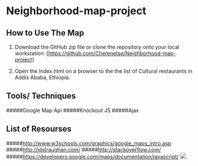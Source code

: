 # Neighborhood-map-project

## How to Use The Map

1. Download the GitHub zip file or clone the repository onto your local workstation:
[https://github.com/Cherenetse/Neighborhood-map-project]

2. Open the Index.html on a browser to the the list of Cultural restaurants in Addis Ababa, Ethiopia.

## Tools/ Techniques
#####Google Map Api
#####Knockout JS
#####Ajax

## List of Resourses
#####http://www.w3schools.com/graphics/google_maps_intro.asp
#####http://jdstraughan.com/
#####http://stackoverflow.com/
#####https://developers.google.com/maps/documentation/javascript/
![](https://github.com/Cherenetse/Neighborhood-map-project/tree/master/images/capture.PNG)



